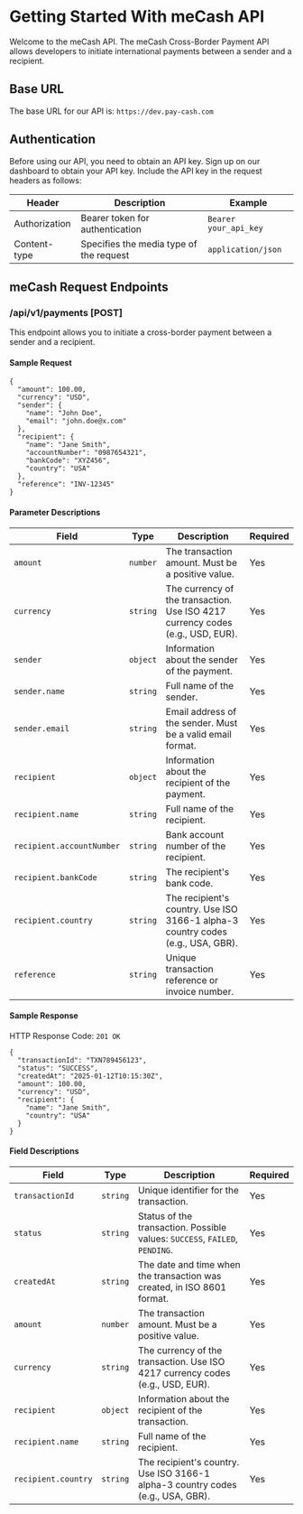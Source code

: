 # Getting Started With meCash API
Welcome to the meCash API. The meCash Cross-Border Payment API allows developers to initiate international payments between a sender and a recipient.

## Base URL
The base URL for our API is: `https://dev.pay-cash.com`

## Authentication
Before using our API, you need to obtain an API key. Sign up on our dashboard to obtain your API key. Include the API key in the request headers as follows:

| Header   | Description  |  Example   | 
|------------|------------|------------|
| Authorization |Bearer token for authentication|`Bearer your_api_key`| 
| Content-type | Specifies the media type of the request | `application/json` |

## meCash Request Endpoints
### /api/v1/payments [POST]
This endpoint allows you to initiate a cross-border payment between a sender and a recipient.

#### Sample Request
```
{
  "amount": 100.00,
  "currency": "USD",
  "sender": {
    "name": "John Doe",
    "email": "john.doe@x.com"
  },
  "recipient": {
    "name": "Jane Smith",
    "accountNumber": "0987654321",
    "bankCode": "XYZ456",
    "country": "USA"
  },
  "reference": "INV-12345"
}
```

#### Parameter Descriptions
| Field                   | Type       | Description                                                   | Required |
|--------------------------|------------|---------------------------------------------------------------|----------|
| `amount`                | `number`   | The transaction amount. Must be a positive value.             | Yes      |
| `currency`              | `string`   | The currency of the transaction. Use ISO 4217 currency codes (e.g., USD, EUR). | Yes      |
| `sender`                | `object`   | Information about the sender of the payment.                  | Yes      |
| `sender.name`           | `string`   | Full name of the sender.                                      | Yes      |
| `sender.email`          | `string`   | Email address of the sender. Must be a valid email format.    | Yes      |
| `recipient`             | `object`   | Information about the recipient of the payment.               | Yes      |
| `recipient.name`        | `string`   | Full name of the recipient.                                   | Yes      |
| `recipient.accountNumber`| `string`  | Bank account number of the recipient.                         | Yes      |
| `recipient.bankCode`    | `string`   | The recipient's bank code.                                    | Yes      |
| `recipient.country`     | `string`   | The recipient's country. Use ISO 3166-1 alpha-3 country codes (e.g., USA, GBR). | Yes      |
| `reference`             | `string`   | Unique transaction reference or invoice number.               | Yes      |

#### Sample Response
HTTP Response Code: `201 OK`
```
{
  "transactionId": "TXN789456123",
  "status": "SUCCESS",
  "createdAt": "2025-01-12T10:15:30Z",
  "amount": 100.00,
  "currency": "USD",
  "recipient": {
    "name": "Jane Smith",
    "country": "USA"
  }
}
```
#### Field Descriptions
| Field                  | Type       | Description                                                      | Required |
|-------------------------|------------|------------------------------------------------------------------|----------|
| `transactionId`        | `string`   | Unique identifier for the transaction.                          | Yes      |
| `status`               | `string`   | Status of the transaction. Possible values: `SUCCESS`, `FAILED`, `PENDING`. | Yes      |
| `createdAt`            | `string`   | The date and time when the transaction was created, in ISO 8601 format. | Yes      |
| `amount`               | `number`   | The transaction amount. Must be a positive value.               | Yes      |
| `currency`             | `string`   | The currency of the transaction. Use ISO 4217 currency codes (e.g., USD, EUR). | Yes      |
| `recipient`            | `object`   | Information about the recipient of the transaction.             | Yes      |
| `recipient.name`       | `string`   | Full name of the recipient.                                      | Yes      |
| `recipient.country`    | `string`   | The recipient's country. Use ISO 3166-1 alpha-3 country codes (e.g., USA, GBR). | Yes      |
